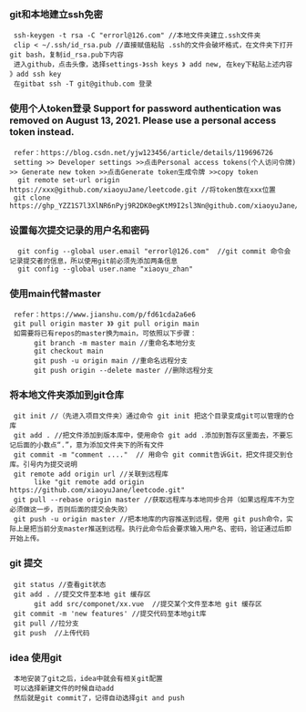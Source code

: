 ### git和本地建立ssh免密
     ssh-keygen -t rsa -C "errorl@126.com" //本地文件夹建立.ssh文件夹
     clip < ~/.ssh/id_rsa.pub //直接赋值粘贴 .ssh的文件会破坏格式，在文件夹下打开git bash，复制id_rsa.pub下内容
     进入github，点击头像，选择settings-》ssh keys 》 add new, 在key下粘贴上述内容 》add ssh key
     在gitbat ssh -T git@github.com 登录
     
### 使用个人token登录 Support for password authentication was removed on August 13, 2021. Please use a personal access token instead.
     refer：https://blog.csdn.net/yjw123456/article/details/119696726
     setting >> Developer settings >>点击Personal access tokens(个人访问令牌) >> Generate new token >>点击Generate token生成令牌 >>copy token
      git remote set-url origin https://xxx@github.com/xiaoyuJane/leetcode.git //将token放在xxx位置
     git clone https://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@github.com/xiaoyuJane/leetcode.git
      
     
### 设置每次提交记录的用户名和密码
      git config --global user.email "errorl@126.com"  //git commit 命令会记录提交者的信息，所以使用git前必须先添加两条信息
      git config --global user.name "xiaoyu_zhan"
      
     
      
### 使用main代替master
     refer：https://www.jianshu.com/p/fd61cda2a6e6
     git pull origin master 》》 git pull origin main
     如需要将已有repos的master换为main，可依照以下步骤：
          git branch -m master main //重命名本地分支
          git checkout main
          git push -u origin main //重命名远程分支
          git push origin --delete master //删除远程分支
          
     
### 将本地文件夹添加到git仓库
     git init //（先进入项目文件夹）通过命令 git init 把这个目录变成git可以管理的仓库
     git add . //把文件添加到版本库中，使用命令 git add .添加到暂存区里面去，不要忘记后面的小数点“.”，意为添加文件夹下的所有文件
     git commit -m "comment ...."  // 用命令 git commit告诉Git，把文件提交到仓库。引号内为提交说明
     git remote add origin url //关联到远程库
          like "git remote add origin https://github.com/xiaoyuJane/leetcode.git"
     git pull --rebase origin master //获取远程库与本地同步合并（如果远程库不为空必须做这一步，否则后面的提交会失败）
     git push -u origin master //把本地库的内容推送到远程，使用 git push命令，实际上是把当前分支master推送到远程。执行此命令后会要求输入用户名、密码，验证通过后即开始上传。
  
  
  ### git 提交
     git status //查看git状态
     git add . //提交文件至本地 git 缓存区
          git add src/componet/xx.vue  //提交某个文件至本地 git 缓存区
     git commit -m 'new features' //提交代码至本地git库
     git pull //拉分支
     git push  //上传代码
     
  ### idea 使用git
     本地安装了git之后，idea中就会有相关git配置
     可以选择新建文件的时候自动add
     然后就是git commit了，记得自动选择git and push
